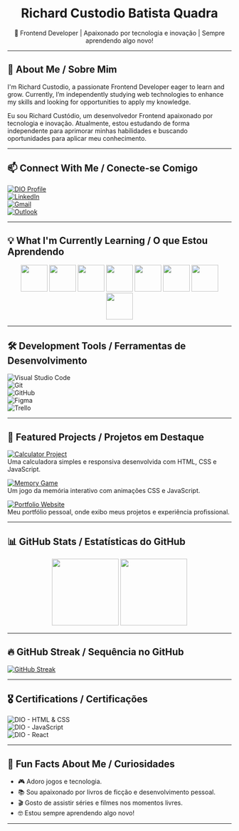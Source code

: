 <!-- Profile Header / Cabeçalho do Perfil -->
<h1 align="center">
    <br>
    Richard Custodio Batista Quadra  
</h1>

<!-- Bio Rápida -->
<p align="center">
    🚀 Frontend Developer | Apaixonado por tecnologia e inovação | Sempre aprendendo algo novo!
</p>

---

## 🚀 About Me / Sobre Mim  
I'm Richard Custodio, a passionate Frontend Developer eager to learn and grow. Currently, I’m independently studying web technologies to enhance my skills and looking for opportunities to apply my knowledge.  

Eu sou Richard Custódio, um desenvolvedor Frontend apaixonado por tecnologia e inovação. Atualmente, estou estudando de forma independente para aprimorar minhas habilidades e buscando oportunidades para aplicar meu conhecimento.  

---

## 📫 Connect With Me / Conecte-se Comigo  

[![DIO Profile](https://img.shields.io/badge/-My%20DIO%20Profile-070808?style=for-the-badge&logo=gitbook&logoColor=white)](https://www.dio.me/users/rc.custodio078)  
[![LinkedIn](https://img.shields.io/badge/LinkedIn-0077B5?style=for-the-badge&logo=linkedin&logoColor=white)](https://www.linkedin.com/in/richard-custodio-batista-quadra-279391312/)  
[![Gmail](https://img.shields.io/badge/Gmail-D14836?style=for-the-badge&logo=gmail&logoColor=white)](mailto:rc.custodio078@gmail.com)  
[![Outlook](https://img.shields.io/badge/Outlook-0078D4?style=for-the-badge&logo=microsoft-outlook&logoColor=white)](mailto:rc.custodio@outlook.com)  

---

## 💡 What I'm Currently Learning / O que Estou Aprendendo  

<p align="center">
  <img src="https://cdn.jsdelivr.net/gh/devicons/devicon@latest/icons/html5/html5-original-wordmark.svg" width="60px"/>
  <img src="https://cdn.jsdelivr.net/gh/devicons/devicon@latest/icons/css3/css3-original-wordmark.svg" width="60px"/>
  <img src="https://cdn.jsdelivr.net/gh/devicons/devicon@latest/icons/javascript/javascript-original.svg" width="60px"/>
  <img src="https://cdn.jsdelivr.net/gh/devicons/devicon@latest/icons/react/react-original-wordmark.svg" width="60px"/>
  <img src="https://cdn.jsdelivr.net/gh/devicons/devicon@latest/icons/typescript/typescript-original.svg" width="60px"/>
  <img src="https://cdn.jsdelivr.net/gh/devicons/devicon@latest/icons/nodejs/nodejs-original-wordmark.svg" width="60px"/>
  <img src="https://cdn.jsdelivr.net/gh/devicons/devicon@latest/icons/redux/redux-original.svg" width="60px"/>
  <img src="https://cdn.jsdelivr.net/gh/devicons/devicon@latest/icons/tailwindcss/tailwindcss-original-wordmark.svg" width="60px"/>
</p>

---

## 🛠 Development Tools / Ferramentas de Desenvolvimento  

![Visual Studio Code](https://img.shields.io/badge/Visual_Studio_Code-007ACC?style=for-the-badge&logo=visual-studio-code&logoColor=white)  
![Git](https://img.shields.io/badge/Git-F05032?style=for-the-badge&logo=git&logoColor=white)  
![GitHub](https://img.shields.io/badge/GitHub-181717?style=for-the-badge&logo=github&logoColor=white)  
![Figma](https://img.shields.io/badge/Figma-F24E1E?style=for-the-badge&logo=figma&logoColor=white)  
![Trello](https://img.shields.io/badge/Trello-0052CC?style=for-the-badge&logo=trello&logoColor=white)  

---

## 🌟 Featured Projects / Projetos em Destaque  

[![Calculator Project](https://img.shields.io/badge/🔢%20Calculator%20Project-000?style=for-the-badge)](https://github.com/richardcustodio/calculator)  
Uma calculadora simples e responsiva desenvolvida com HTML, CSS e JavaScript.  

[![Memory Game](https://img.shields.io/badge/🧠%20Memory%20Game-000?style=for-the-badge)](https://github.com/richardcustodio/memory-game)  
Um jogo da memória interativo com animações CSS e JavaScript.  

[![Portfolio Website](https://img.shields.io/badge/🌐%20Portfolio%20Website-000?style=for-the-badge)](https://github.com/richardcustodio/portfolio)  
Meu portfólio pessoal, onde exibo meus projetos e experiência profissional.  

---

## 📊 GitHub Stats / Estatísticas do GitHub  

<div align="center">
    <img src="https://github-readme-stats.vercel.app/api?username=richardcustodio&show_icons=true&theme=tokyonight" height="150px">
    <img src="https://github-readme-stats.vercel.app/api/top-langs/?username=richardcustodio&layout=compact&theme=tokyonight" height="150px">
</div>  

---

## 🔥 GitHub Streak / Sequência no GitHub  

[![GitHub Streak](https://streak-stats.demolab.com?user=richardcustodio&theme=tokyonight&hide_border=true)](https://git.io/streak-stats)  

---

## 🎖 Certifications / Certificações  

![DIO - HTML & CSS](https://img.shields.io/badge/DIO-HTML%20&%20CSS-green?style=for-the-badge)  
![DIO - JavaScript](https://img.shields.io/badge/DIO-JavaScript-yellow?style=for-the-badge)  
![DIO - React](https://img.shields.io/badge/DIO-React-blue?style=for-the-badge)  

---

## 📌 Fun Facts About Me / Curiosidades  

- 🎮 Adoro jogos e tecnologia.  
- 📚 Sou apaixonado por livros de ficção e desenvolvimento pessoal.  
- 🎬 Gosto de assistir séries e filmes nos momentos livres.  
- 🤓 Estou sempre aprendendo algo novo!  

---
